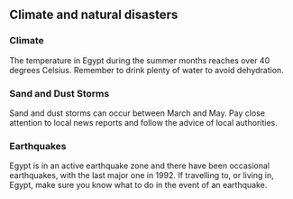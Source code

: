 ## Climate and natural disasters

### **Climate**

The temperature in Egypt during the summer months reaches over 40 degrees Celsius. Remember to drink plenty of water to avoid dehydration.

### **Sand and Dust Storms**

Sand and dust storms can occur between March and May. Pay close attention to local news reports and follow the advice of local authorities.

### **Earthquakes**

Egypt is in an active earthquake zone and there have been occasional earthquakes, with the last major one in 1992. If travelling to, or living in, Egypt, make sure you know what to do in the event of an earthquake.